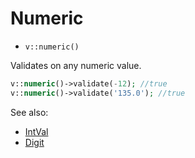 # Numeric

- `v::numeric()`

Validates on any numeric value.

```php
v::numeric()->validate(-12); //true
v::numeric()->validate('135.0'); //true
```

See also:

  * [IntVal](IntVal.md)
  * [Digit](Digit.md)
